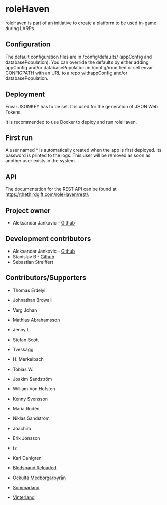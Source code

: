 # roleHaven

roleHaven is part of an initiative to create a platform to be used in-game during LARPs.

## Configuration

The default configuration files are in /config/defaults/ (appConfig and databasePopulation). You can override the defaults by either adding appConfig and/or databasePopulation in /config/modified or set envar CONFIGPATH with an URL to a repo withappConfig and/or databasePopulation.

## Deployment

Envar JSONKEY has to be set. It is used for the generation of JSON Web Tokens.

It is recommended to use Docker to deploy and run roleHaven.

## First run

A user named * is automatically created when the app is first deployed. Its password is printed to the logs. This user will be removed as soon as another user exists in the system.

## API

The documentation for the REST API can be found at https://thethirdgift.com/roleHaven/rest/.

## Project owner

* Aleksandar Jankovic - [Github](https://github.com/yxeri)

## Development contributors

* Aleksandar Jankovic - [Github](https://github.com/yxeri)
* Stanislav B - [Github](https://github.com/stanislavb)
* Sebastian Streiffert

## Contributors/Supporters

* Thomas Erdelyi
* Johnathan Browall
* Varg Johan
* Mathias Abrahamsson
* Jenny L.
* Stefan Scott
* Tveskägg
* H. Merkelbach
* Tobias W.
* Joakim Sandström
* William Von Hofsten
* Kenny Svensson
* Maria Rodén
* Niklas Sandström
* Joachim
* Erik Jonsson
* tz
* Karl Dahlgren

* [Blodsband Reloaded](https://www.bbreloaded.se)
* [Ockulta Medborgarbyrån](http://www.ockultamedborgarbyran.com)
* [Sommarland](http://beratta.org/sommarland/)
* [Vinterland](http://beratta.org/vinterland/)
